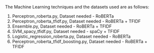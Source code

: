 The Machine Learning techniques and the datasets used are as follows:

1. Perceptron_roberta.py, Dataset needed - RoBERTa
2. Perceptron_roberta_tfidf.py, Dataset needed - RoBERTa + TFIDF
3. Ensemble.py, Dataset needed - RoBERTa + TFIDF
4. SVM_spacy_tfidf.py, Dataset needed - spaCy + TFIDF
5. Logistic_regression_roberta.py, Dataset needed - RoBERTa
6. Perceptron_roberta_tfidf_boosting.py, Dataset needed - RoBERTa + TFIDF


